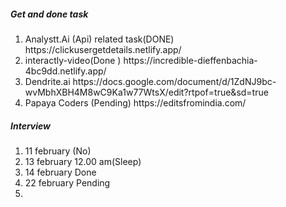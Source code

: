 <H5>Get and done task</h5>
<ol>
<li>Analystt.Ai (Api) related task(DONE) https://clickusergetdetails.netlify.app/</li>
<li>interactly-video(Done )  https://incredible-dieffenbachia-4bc9dd.netlify.app/</li>
<li>Dendrite.ai  https://docs.google.com/document/d/1ZdNJ9bc-wvMbhXBH4M8wC9Ka1w77WtsX/edit?rtpof=true&sd=true</li>

<li>Papaya Coders (Pending) https://editsfromindia.com/</li>
</ol>

<H5>Interview</h5>
<ol>
<li>11 february (No)</li>
  <li>13 february  12.00 am(Sleep)</li>
    <li>14 february Done</li>
    <li>22 february Pending</li>

<li></li>

</ol>
